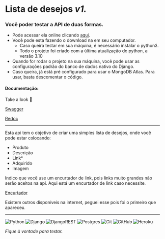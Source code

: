 # Lista de desejos <i> v1. </i>
 
### Você poder testar a API de duas formas.

* Pode acessar ela online clicando [aqui](https://qi-wishlist.herokuapp.com/).
* Você pode esta fazendo o download na em seu computador.
  * Caso queira testar em sua máquina, é necessário instalar o python3. 
  * Todo o projeto foi criado com a última atualização do python, a versão 3.10
* Quando for rodar o projeto na sua máquina, você pode usar as configurações padrão do banco de dados nativo do Django.
* Caso queira, já está pré configurado para usar o MongoDB Atlas. Para usar, basta descomentar o código.

#### Documentação:
Take a look :eyes:

[Swagger](https://qi-wishlist.herokuapp.com/swagger/)

[Redoc](https://qi-wishlist.herokuapp.com/redoc/)
___

Esta api tem o objetivo de criar uma simples lista de desejos, onde você pode estar colocando:

* Produto
* Descrição
* Link*
* Adquirido
* Imagem
  
Indico que você use um encurtador de link, pois links muito grandes não serão aceitos na api.
Aqui está um encurtador de link caso necessite. 

 [Encurtador](https://www.encurtador.com.br/)

 Existem outros disponíveis na internet, peguei esse pois foi o primeiro que apareceu.

***
![Python](https://img.shields.io/badge/python-3670A0?style=for-the-badge&logo=python&logoColor=ffdd54)
![Django](https://img.shields.io/badge/django-%23092E20.svg?style=for-the-badge&logo=django&logoColor=white)
![DjangoREST](https://img.shields.io/badge/DJANGO-REST-ff1709?style=for-the-badge&logo=django&logoColor=white&color=ff1709&labelColor=gray)
![Postgres](https://img.shields.io/badge/PostgreSQL-316192?style=for-the-badge&logo=postgresql&logoColor=white)
![Git](https://img.shields.io/badge/git-%23F05033.svg?style=for-the-badge&logo=git&logoColor=white)
![GitHub](https://img.shields.io/badge/github-%23121011.svg?style=for-the-badge&logo=github&logoColor=white)
![Heroku](https://img.shields.io/badge/heroku-%23430098.svg?style=for-the-badge&logo=heroku&logoColor=white)

<i>Fique à vontade para testar.</i>


